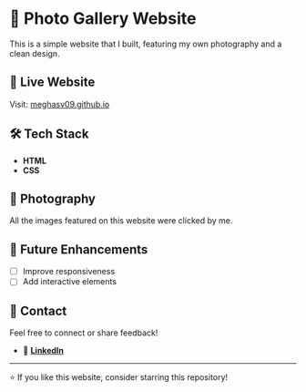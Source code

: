 #  📌 Photo Gallery Website

This is a simple website that I built, featuring my own photography and a clean design.  

## 🔗 Live Website  
Visit: [meghasv09.github.io](https://meghasv09.github.io/megh2000.github.io/)  

## 🛠 Tech Stack  
- **HTML**  
- **CSS**  

## 📸 Photography  
All the images featured on this website were clicked by me.  

## 🚀 Future Enhancements  
- [ ] Improve responsiveness  
- [ ] Add interactive elements  

## 📩 Contact  
Feel free to connect or share feedback!  

- 🔗 **[LinkedIn](https://www.linkedin.com/in/megha-somaradder-06457b17b/)**  

---

⭐ If you like this website, consider starring this repository!  
